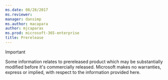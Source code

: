 ```yaml
---
ms.date: 08/28/2017
ms.reviewer: 
manager: dansimp
ms.author: macapara
author: mjcaparas
ms.prod: microsoft-365-enterprise
title: Prerelease
---
```


>[!IMPORTANT]
>Some information relates to prereleased product which may be substantially modified before it's commercially released. Microsoft makes no warranties, express or implied, with respect to the information provided here.
